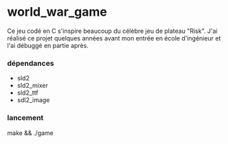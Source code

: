 # world_war_game

Ce jeu codé en C s'inspire beaucoup du célèbre jeu de plateau "Risk".
J'ai réalisé ce projet quelques années avant mon entrée en école d'ingénieur et l'ai débuggé en partie après.

### dépendances
- sld2
- sld2_mixer
- sld2_ttf
- sdl2_image

### lancement
make && ./game
